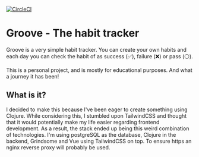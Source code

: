 [![CircleCI](https://circleci.com/gh/MrLys/vicissitudes/tree/master.svg?style=svg)](https://circleci.com/gh/MrLys/vicissitudes/tree/master)
# Groove - The habit tracker
Groove is a very simple habit tracker. You can create your own habits and each day you can
check the habit of as success (✅), failure (❌) or pass (⚪️).


This is a personal project, and is mostly for educational purposes. And what a journey it has been!


## What is it?
I decided to make this because I've been eager to create something using
Clojure. While considering this, I stumbled upon TailwindCSS and thought that it would potentially
make my life easier regarding frontend development. As a result, the stack ended up being this weird
combination of technologies. I'm using postgreSQL as the database, Clojure in the backend, Grindsome
and Vue using TailwindCSS on top. To ensure https an nginx reverse proxy will probably be used.

